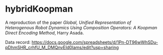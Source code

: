 # hybridKoopman

A reproduction of the paper _Global, Unified Representation of Heterogenous Robot Dynamics Using Composition Operators: A Koopman Direct Encoding Method_, Harry Asada.

Data record: https://docs.google.com/spreadsheets/d/1Pn-DT96wWhSDu-pDhmSHR_crhfU_M_DMQnvEId0lams/edit?usp=sharing
